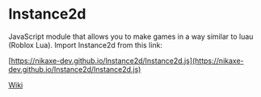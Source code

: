 # Instance2d
JavaScript module that allows you to make games in a way similar to luau (Roblox Lua).
Import Instance2d from this link:

[https://nikaxe-dev.github.io/Instance2d/Instance2d.js](https://nikaxe-dev.github.io/Instance2d/Instance2d.js)

[Wiki](https://github.com/Nikaxe-dev/Instance2d/wiki)

